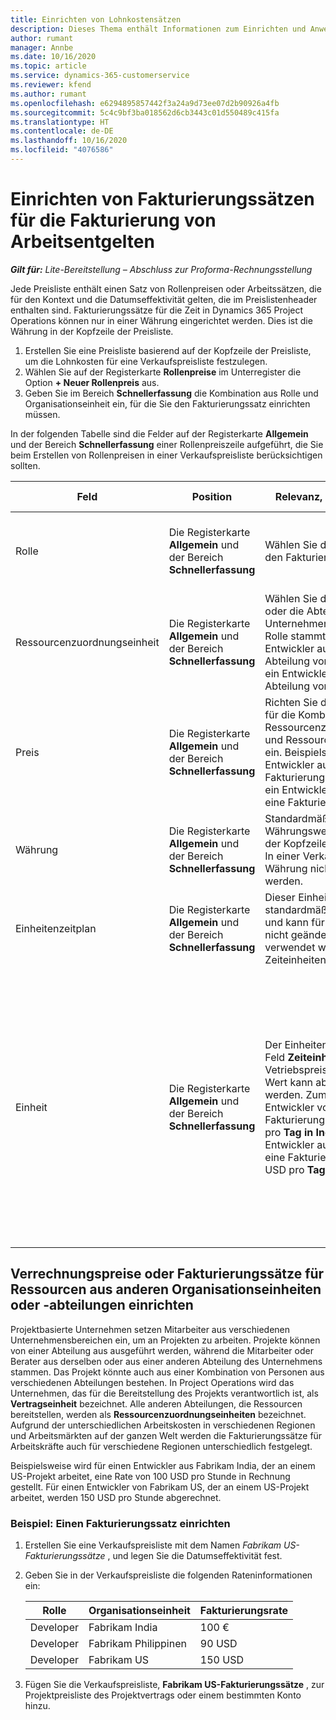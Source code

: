 ```yaml
---
title: Einrichten von Lohnkostensätzen
description: Dieses Thema enthält Informationen zum Einrichten und Anwenden von Lohnkostensätzen in Project Operations.
author: rumant
manager: Annbe
ms.date: 10/16/2020
ms.topic: article
ms.service: dynamics-365-customerservice
ms.reviewer: kfend
ms.author: rumant
ms.openlocfilehash: e6294895857442f3a24a9d73ee07d2b90926a4fb
ms.sourcegitcommit: 5c4c9bf3ba018562d6cb3443c01d550489c415fa
ms.translationtype: HT
ms.contentlocale: de-DE
ms.lasthandoff: 10/16/2020
ms.locfileid: "4076586"
---
```

# <a name="setting-up-bill-rates-for-labor-rate-billing"></a>Einrichten von Fakturierungssätzen für die Fakturierung von Arbeitsentgelten 

_**Gilt für:** Lite-Bereitstellung – Abschluss zur Proforma-Rechnungsstellung_

Jede Preisliste enthält einen Satz von Rollenpreisen oder Arbeitssätzen, die für den Kontext und die Datumseffektivität gelten, die im Preislistenheader enthalten sind. Fakturierungssätze für die Zeit in Dynamics 365 Project Operations können nur in einer Währung eingerichtet werden. Dies ist die Währung in der Kopfzeile der Preisliste.

1. Erstellen Sie eine Preisliste basierend auf der Kopfzeile der Preisliste, um die Lohnkosten für eine Verkaufspreisliste festzulegen. 
2. Wählen Sie auf der Registerkarte **Rollenpreise** im Unterregister die Option **+ Neuer Rollenpreis** aus. 
3. Geben Sie im Bereich **Schnellerfassung** die Kombination aus Rolle und Organisationseinheit ein, für die Sie den Fakturierungssatz einrichten müssen.

  In der folgenden Tabelle sind die Felder auf der Registerkarte **Allgemein** und der Bereich **Schnellerfassung** einer Rollenpreiszeile aufgeführt, die Sie beim Erstellen von Rollenpreisen in einer Verkaufspreisliste berücksichtigen sollten.

  | Feld | Position | Relevanz, Zweck und Anleitung | Nachgelagerte Auswirkungen |
  | --- | --- | --- | --- |
  | Rolle | Die Registerkarte **Allgemein** und der Bereich **Schnellerfassung** | Wählen Sie die Rolle aus, für die Sie den Fakturierungssatz festlegen. | Die Rolle in der eingehenden Vorkalkulation oder der Istwerte wird mit dieser Zeile abgeglichen, um den Fakturierungssatz der Rolle als Standard festzulegen. |
  | Ressourcenzuordnungseinheit | Die Registerkarte **Allgemein** und der Bereich **Schnellerfassung** | Wählen Sie die Organisationseinheit oder die Abteilung des Unternehmens aus, von dem die Rolle stammt. Zum Beispiel ein Entwickler aus der Robotics-Abteilung von Fabrikam India oder ein Entwickler aus der Software-Abteilung von Fabrikam USA. | Die Ressourcenzuordnungseinheit in der eingehenden Vorkalkulation oder den Istwerten wird mit dieser Zeile abgeglichen, um den Fakturierungssatz der Rolle als Standard festzulegen. |
  | Preis | Die Registerkarte **Allgemein** und der Bereich **Schnellerfassung** | Richten Sie den Fakturierungssatz für die Kombination aus Rolle, Ressourcenzuordnungsunternehmen und Ressourcenzuordnungseinheit ein. Beispielsweise hat ein Entwickler aus Fabrikam India eine Fakturierungsrate von 100 USD oder ein Entwickler aus Fabrikam USA eine Fakturierungsrate von 150 USD. | Der Preis ist der Standard-Fakturierungssatz für den Preis pro Einheit der eingehenden Vorkalkulations- oder Istwertzeile für die Zeittransaktionsklasse. |
  | Währung | Die Registerkarte **Allgemein** und der Bereich **Schnellerfassung**| Standardmäßig stammt dieser Währungswert aus der Währung in der Kopfzeile der Verkaufspreisliste. In einer Verkaufspreisliste kann die Währung nicht überschrieben werden. | Diese Währung ist die Standardwährung für den Einzelpreis der eingehenden Istwert-Umsatzzeile für die Zeittransaktionsklasse. |
  | Einheitenzeitplan | Die Registerkarte **Allgemein** und der Bereich **Schnellerfassung** | Dieser Einheitenzeitplan ist standardmäßig auf Zeit eingestellt und kann für die Rollenpreisentität nicht geändert werden, da er verwendet wird, um Sätze nach Zeiteinheiten darzustellen. | Es gibt keine nachgelagerten Auswirkungen für dieses Feld. |
  | Einheit | Die Registerkarte **Allgemein** und der Bereich **Schnellerfassung** | Der Einheitenwert stammt aus dem Feld **Zeiteinheit** im Vetriebspreislisten-Header. Der Wert kann aber überschrieben werden. Zum Beispiel wird für einen Entwickler von Fabrikam India eine Fakturierungsrate von 1.000 USD pro **Tag in Indien** berechnet. Ein Entwickler aus Fabrikam USA hat eine Fakturierungsrate von 1.500 USD pro **Tag in den USA**. | Wenn der Preis pro Einheit standardmäßig in einer eingehenden Vorkalkulations- oder Istwert-Zeile angegeben wird, verwendet das System die Einheiten und Umrechnung in Basiseinheiten, um den Preis pro Einheit zu berechnen. Zum Beispiel entspricht eine Vorkalkulation für die Arbeit eines Entwicklers aus Indien 10 **Tage in Indien** , und die Einheit „Tag in Indien“ ist als 10 Stunden definiert. Bei der Preisberechnung dieser Vorkalkulationszeile berechnet die Anwendung den Einheitspreis für die Vorkalkulation als 1.000 USD/10 Stunden = 100 USD pro Stunde. |


## <a name="transfer-pricing-or-set-up-bill-rates-for-resources-from-other-organizational-units-or-divisions"></a>Verrechnungspreise oder Fakturierungssätze für Ressourcen aus anderen Organisationseinheiten oder -abteilungen einrichten 

Projektbasierte Unternehmen setzen Mitarbeiter aus verschiedenen Unternehmensbereichen ein, um an Projekten zu arbeiten. Projekte können von einer Abteilung aus ausgeführt werden, während die Mitarbeiter oder Berater aus derselben oder aus einer anderen Abteilung des Unternehmens stammen. Das Projekt könnte auch aus einer Kombination von Personen aus verschiedenen Abteilungen bestehen. In Project Operations wird das Unternehmen, das für die Bereitstellung des Projekts verantwortlich ist, als **Vertragseinheit** bezeichnet. Alle anderen Abteilungen, die Ressourcen bereitstellen, werden als **Ressourcenzuordnungseinheiten** bezeichnet. Aufgrund der unterschiedlichen Arbeitskosten in verschiedenen Regionen und Arbeitsmärkten auf der ganzen Welt werden die Fakturierungssätze für Arbeitskräfte auch für verschiedene Regionen unterschiedlich festgelegt.

Beispielsweise wird für einen Entwickler aus Fabrikam India, der an einem US-Projekt arbeitet, eine Rate von 100 USD pro Stunde in Rechnung gestellt. Für einen Entwickler von Fabrikam US, der an einem US-Projekt arbeitet, werden 150 USD pro Stunde abgerechnet.

### <a name="example-set-up-a-bill-rate"></a>Beispiel: Einen Fakturierungssatz einrichten

1. Erstellen Sie eine Verkaufspreisliste mit dem Namen *Fabrikam US-Fakturierungssätze* , und legen Sie die Datumseffektivität fest.
2. Geben Sie in der Verkaufspreisliste die folgenden Rateninformationen ein:

    | Rolle | Organisationseinheit | Fakturierungsrate |
    | --- | --- | --- |
    | Developer | Fabrikam India | 100 € |
    | Developer | Fabrikam Philippinen | 90 USD |
    | Developer | Fabrikam US | 150 USD |

3. Fügen Sie die Verkaufspreisliste, **Fabrikam US-Fakturierungssätze** , zur Projektpreisliste des Projektvertrags oder einem bestimmten Konto hinzu.
